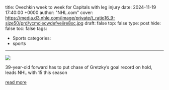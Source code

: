 title: Ovechkin week to week for Capitals with leg injury
date: 2024-11-19 17:40:00 +0000
author: "NHL.com"
cover: https://media.d3.nhle.com/image/private/t_ratio16_9-size50/prd/vcmciecwdefveiire8xc.jpg
draft: false
top: false
type: post
hide: false
toc: false
tags:
  - Sports
categories:
  - sports
---

![](https://media.d3.nhle.com/image/private/t_ratio16_9-size50/prd/vcmciecwdefveiire8xc.jpg)

39-year-old forward has to put chase of Gretzky’s goal record on hold, leads NHL with 15 this season

[read more](https://www.nhl.com/news/washington-capitals-alex-ovechkin-injury-status-week-to-week-leg-injury)

